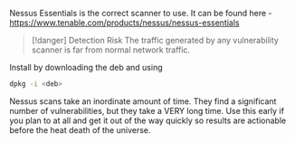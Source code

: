 Nessus Essentials is the correct scanner to use. It can be found here - https://www.tenable.com/products/nessus/nessus-essentials

>[!danger] Detection Risk
>The traffic generated by any vulnerability scanner is far from normal network traffic. 

Install by downloading the deb and using

```bash
dpkg -i <deb> 
```

Nessus scans take an inordinate amount of time. They find a significant number of vulnerabilities, but they take a VERY long time. Use this early if you plan to at all and get it out of the way quickly so results are actionable before the heat death of the universe. 
